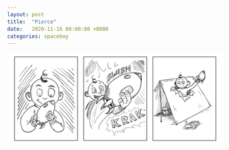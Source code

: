 ```yaml
---
layout: post
title:  "Pierce"
date:   2020-11-16 00:00:00 +0000
categories: spaceboy
---
```


[![Pierce](spaceboy/02%20-%20pierce.png)](spaceboy/02%20-%20pierce.png)

